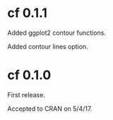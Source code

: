 # cf 0.1.1

Added ggplot2 contour functions.

Added contour lines option.


# cf 0.1.0

First release.

Accepted to CRAN on 5/4/17.